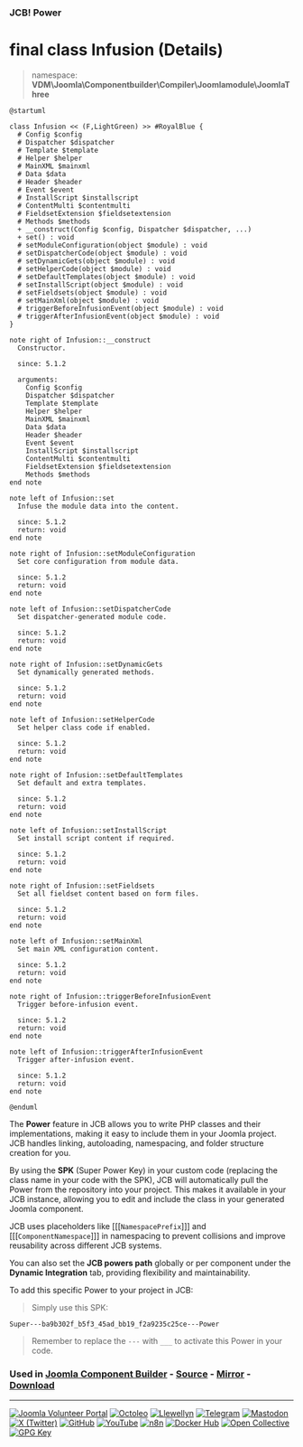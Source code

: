 ### JCB! Power
# final class Infusion (Details)
> namespace: **VDM\Joomla\Componentbuilder\Compiler\Joomlamodule\JoomlaThree**

```uml
@startuml

class Infusion << (F,LightGreen) >> #RoyalBlue {
  # Config $config
  # Dispatcher $dispatcher
  # Template $template
  # Helper $helper
  # MainXML $mainxml
  # Data $data
  # Header $header
  # Event $event
  # InstallScript $installscript
  # ContentMulti $contentmulti
  # FieldsetExtension $fieldsetextension
  # Methods $methods
  + __construct(Config $config, Dispatcher $dispatcher, ...)
  + set() : void
  # setModuleConfiguration(object $module) : void
  # setDispatcherCode(object $module) : void
  # setDynamicGets(object $module) : void
  # setHelperCode(object $module) : void
  # setDefaultTemplates(object $module) : void
  # setInstallScript(object $module) : void
  # setFieldsets(object $module) : void
  # setMainXml(object $module) : void
  # triggerBeforeInfusionEvent(object $module) : void
  # triggerAfterInfusionEvent(object $module) : void
}

note right of Infusion::__construct
  Constructor.

  since: 5.1.2
  
  arguments:
    Config $config
    Dispatcher $dispatcher
    Template $template
    Helper $helper
    MainXML $mainxml
    Data $data
    Header $header
    Event $event
    InstallScript $installscript
    ContentMulti $contentmulti
    FieldsetExtension $fieldsetextension
    Methods $methods
end note

note left of Infusion::set
  Infuse the module data into the content.

  since: 5.1.2
  return: void
end note

note right of Infusion::setModuleConfiguration
  Set core configuration from module data.

  since: 5.1.2
  return: void
end note

note left of Infusion::setDispatcherCode
  Set dispatcher-generated module code.

  since: 5.1.2
  return: void
end note

note right of Infusion::setDynamicGets
  Set dynamically generated methods.

  since: 5.1.2
  return: void
end note

note left of Infusion::setHelperCode
  Set helper class code if enabled.

  since: 5.1.2
  return: void
end note

note right of Infusion::setDefaultTemplates
  Set default and extra templates.

  since: 5.1.2
  return: void
end note

note left of Infusion::setInstallScript
  Set install script content if required.

  since: 5.1.2
  return: void
end note

note right of Infusion::setFieldsets
  Set all fieldset content based on form files.

  since: 5.1.2
  return: void
end note

note left of Infusion::setMainXml
  Set main XML configuration content.

  since: 5.1.2
  return: void
end note

note right of Infusion::triggerBeforeInfusionEvent
  Trigger before-infusion event.

  since: 5.1.2
  return: void
end note

note left of Infusion::triggerAfterInfusionEvent
  Trigger after-infusion event.

  since: 5.1.2
  return: void
end note

@enduml
```

The **Power** feature in JCB allows you to write PHP classes and their implementations,
making it easy to include them in your Joomla project. JCB handles linking, autoloading,
namespacing, and folder structure creation for you.

By using the **SPK** (Super Power Key) in your custom code (replacing the class name
in your code with the SPK), JCB will automatically pull the Power from the repository
into your project. This makes it available in your JCB instance, allowing you to edit
and include the class in your generated Joomla component.

JCB uses placeholders like [[[`NamespacePrefix`]]] and [[[`ComponentNamespace`]]] in
namespacing to prevent collisions and improve reusability across different JCB systems.

You can also set the **JCB powers path** globally or per component under the
**Dynamic Integration** tab, providing flexibility and maintainability.

To add this specific Power to your project in JCB:

> Simply use this SPK:
```
Super---ba9b302f_b5f3_45ad_bb19_f2a9235c25ce---Power
```
> Remember to replace the `---` with `___` to activate this Power in your code.

### Used in [Joomla Component Builder](https://www.joomlacomponentbuilder.com) - [Source](https://git.vdm.dev/joomla/Component-Builder) - [Mirror](https://github.com/vdm-io/Joomla-Component-Builder) - [Download](https://git.vdm.dev/joomla/pkg-component-builder/releases)

---
[![Joomla Volunteer Portal](https://img.shields.io/badge/-Joomla-gold?logo=joomla)](https://volunteers.joomla.org/joomlers/1396-llewellyn-van-der-merwe "Join Llewellyn on the Joomla Volunteer Portal: Shaping the Future Together!") [![Octoleo](https://img.shields.io/badge/-Octoleo-black?logo=linux)](https://git.vdm.dev/octoleo "--quiet") [![Llewellyn](https://img.shields.io/badge/-Llewellyn-ffffff?logo=gitea)](https://git.vdm.dev/Llewellyn "Collaborate and Innovate with Llewellyn on Git: Building a Better Code Future!") [![Telegram](https://img.shields.io/badge/-Telegram-blue?logo=telegram)](https://t.me/Joomla_component_builder "Join Llewellyn and the Community on Telegram: Building Joomla Components Together!") [![Mastodon](https://img.shields.io/badge/-Mastodon-9e9eec?logo=mastodon)](https://joomla.social/@llewellyn "Connect and Engage with Llewellyn on Joomla Social: Empowering Communities, One Post at a Time!") [![X (Twitter)](https://img.shields.io/badge/-X-black?logo=x)](https://x.com/llewellynvdm "Join the Conversation with Llewellyn on X: Where Ideas Take Flight!") [![GitHub](https://img.shields.io/badge/-GitHub-181717?logo=github)](https://github.com/Llewellynvdm "Build, Innovate, and Thrive with Llewellyn on GitHub: Turning Ideas into Impact!") [![YouTube](https://img.shields.io/badge/-YouTube-ff0000?logo=youtube)](https://www.youtube.com/@OctoYou "Explore, Learn, and Create with Llewellyn on YouTube: Your Gateway to Inspiration!") [![n8n](https://img.shields.io/badge/-n8n-black?logo=n8n)](https://n8n.io/creators/octoleo "Effortless Automation and Impactful Workflows with Llewellyn on n8n!") [![Docker Hub](https://img.shields.io/badge/-Docker-grey?logo=docker)](https://hub.docker.com/u/llewellyn "Llewellyn on Docker: Containerize Your Creativity!") [![Open Collective](https://img.shields.io/badge/-Donate-green?logo=opencollective)](https://opencollective.com/joomla-component-builder "Donate towards JCB: Help Llewellyn financially so he can continue developing this great tool!") [![GPG Key](https://img.shields.io/badge/-GPG-blue?logo=gnupg)](https://git.vdm.dev/Llewellyn/gpg "Unlock Trust and Security with Llewellyn's GPG Key: Your Gateway to Verified Connections!")